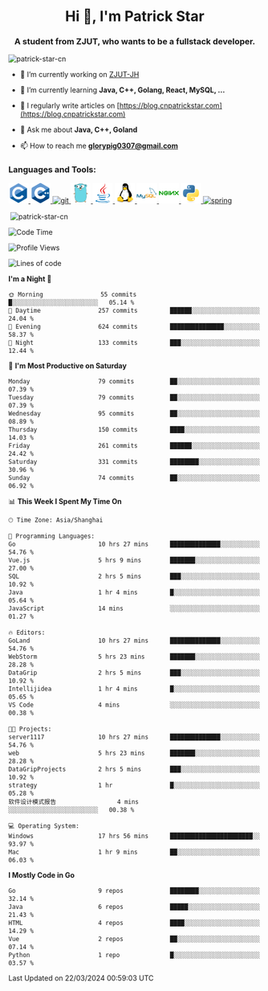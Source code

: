 <h1 align="center">Hi 👋, I'm Patrick Star</h1>
<h3 align="center">A student from ZJUT, who wants to be a fullstack developer.</h3>

<p align="left"> <img src="https://komarev.com/ghpvc/?username=patrick-star-cn&label=Profile%20views&color=0e75b6&style=flat" alt="patrick-star-cn" /> </p>

- 🔭 I’m currently working on [ZJUT-JH](https://github.com/zjutjh)

- 🌱 I’m currently learning **Java, C++, Golang, React, MySQL, ...**

- 📝 I regularly write articles on [https://blog.cnpatrickstar.com](https://blog.cnpatrickstar.com)

- 💬 Ask me about **Java, C++, Goland**

- 📫 How to reach me **glorypig0307@gmail.com**


<h3 align="left">Languages and Tools:</h3>
<p align="left"> 
  <a href="https://www.cprogramming.com/" target="_blank" rel="noreferrer"> 
    <img src="https://raw.githubusercontent.com/devicons/devicon/master/icons/c/c-original.svg" alt="c" width="40" height="40"/> 
  </a> 
  <a href="https://www.w3schools.com/cpp/" target="_blank" rel="noreferrer"> 
    <img src="https://raw.githubusercontent.com/devicons/devicon/master/icons/cplusplus/cplusplus-original.svg" alt="cplusplus" width="40" height="40"/> 
  </a> 
  <a href="https://git-scm.com/" target="_blank" rel="noreferrer"> 
    <img src="https://www.vectorlogo.zone/logos/git-scm/git-scm-icon.svg" alt="git" width="40" height="40"/> 
  </a> 
  <a href="https://golang.org" target="_blank" rel="noreferrer"> 
    <img src="https://raw.githubusercontent.com/devicons/devicon/master/icons/go/go-original.svg" alt="go" width="40" height="40"/> 
  </a> 
  <a href="https://www.java.com" target="_blank" rel="noreferrer"> 
    <img src="https://raw.githubusercontent.com/devicons/devicon/master/icons/java/java-original.svg" alt="java" width="40" height="40"/> 
  </a> 
  <a href="https://www.linux.org/" target="_blank" rel="noreferrer"> 
    <img src="https://raw.githubusercontent.com/devicons/devicon/master/icons/linux/linux-original.svg" alt="linux" width="40" height="40"/> 
  </a> 
  <a href="https://www.mysql.com/" target="_blank" rel="noreferrer"> 
    <img src="https://raw.githubusercontent.com/devicons/devicon/master/icons/mysql/mysql-original-wordmark.svg" alt="mysql" width="40" height="40"/> 
  </a> 
  <a href="https://www.nginx.com" target="_blank" rel="noreferrer"> 
    <img src="https://raw.githubusercontent.com/devicons/devicon/master/icons/nginx/nginx-original.svg" alt="nginx" width="40" height="40"/> 
  </a> 
  <a href="https://www.python.org" target="_blank" rel="noreferrer"> 
    <img src="https://raw.githubusercontent.com/devicons/devicon/master/icons/python/python-original.svg" alt="python" width="40" height="40"/> 
  </a> 
  <a href="https://spring.io/" target="_blank" rel="noreferrer"> 
    <img src="https://www.vectorlogo.zone/logos/springio/springio-icon.svg" alt="spring" width="40" height="40"/> 
  </a>
</p>

<p>&nbsp;<img align="center" src="https://github-readme-stats.vercel.app/api?username=patrick-star-cn&show_icons=true&locale=en" alt="patrick-star-cn" /></p>

<!--START_SECTION:waka-->
![Code Time](http://img.shields.io/badge/Code%20Time-626%20hrs%2050%20mins-blue)

![Profile Views](http://img.shields.io/badge/Profile%20Views-0-blue)

![Lines of code](https://img.shields.io/badge/From%20Hello%20World%20I%27ve%20Written-5.2%20million%20lines%20of%20code-blue)

**I'm a Night 🦉** 

```text
🌞 Morning                55 commits          █░░░░░░░░░░░░░░░░░░░░░░░░   05.14 % 
🌆 Daytime                257 commits         ██████░░░░░░░░░░░░░░░░░░░   24.04 % 
🌃 Evening                624 commits         ███████████████░░░░░░░░░░   58.37 % 
🌙 Night                  133 commits         ███░░░░░░░░░░░░░░░░░░░░░░   12.44 % 
```
📅 **I'm Most Productive on Saturday** 

```text
Monday                   79 commits          ██░░░░░░░░░░░░░░░░░░░░░░░   07.39 % 
Tuesday                  79 commits          ██░░░░░░░░░░░░░░░░░░░░░░░   07.39 % 
Wednesday                95 commits          ██░░░░░░░░░░░░░░░░░░░░░░░   08.89 % 
Thursday                 150 commits         ████░░░░░░░░░░░░░░░░░░░░░   14.03 % 
Friday                   261 commits         ██████░░░░░░░░░░░░░░░░░░░   24.42 % 
Saturday                 331 commits         ████████░░░░░░░░░░░░░░░░░   30.96 % 
Sunday                   74 commits          ██░░░░░░░░░░░░░░░░░░░░░░░   06.92 % 
```


📊 **This Week I Spent My Time On** 

```text
🕑︎ Time Zone: Asia/Shanghai

💬 Programming Languages: 
Go                       10 hrs 27 mins      ██████████████░░░░░░░░░░░   54.76 % 
Vue.js                   5 hrs 9 mins        ███████░░░░░░░░░░░░░░░░░░   27.00 % 
SQL                      2 hrs 5 mins        ███░░░░░░░░░░░░░░░░░░░░░░   10.92 % 
Java                     1 hr 4 mins         █░░░░░░░░░░░░░░░░░░░░░░░░   05.64 % 
JavaScript               14 mins             ░░░░░░░░░░░░░░░░░░░░░░░░░   01.27 % 

🔥 Editors: 
GoLand                   10 hrs 27 mins      ██████████████░░░░░░░░░░░   54.76 % 
WebStorm                 5 hrs 23 mins       ███████░░░░░░░░░░░░░░░░░░   28.28 % 
DataGrip                 2 hrs 5 mins        ███░░░░░░░░░░░░░░░░░░░░░░   10.92 % 
Intellijidea             1 hr 4 mins         █░░░░░░░░░░░░░░░░░░░░░░░░   05.65 % 
VS Code                  4 mins              ░░░░░░░░░░░░░░░░░░░░░░░░░   00.38 % 

🐱‍💻 Projects: 
server1117               10 hrs 27 mins      ██████████████░░░░░░░░░░░   54.76 % 
web                      5 hrs 23 mins       ███████░░░░░░░░░░░░░░░░░░   28.28 % 
DataGripProjects         2 hrs 5 mins        ███░░░░░░░░░░░░░░░░░░░░░░   10.92 % 
strategy                 1 hr                █░░░░░░░░░░░░░░░░░░░░░░░░   05.28 % 
软件设计模式报告                 4 mins              ░░░░░░░░░░░░░░░░░░░░░░░░░   00.38 % 

💻 Operating System: 
Windows                  17 hrs 56 mins      ███████████████████████░░   93.97 % 
Mac                      1 hr 9 mins         ██░░░░░░░░░░░░░░░░░░░░░░░   06.03 % 
```

**I Mostly Code in Go** 

```text
Go                       9 repos             ████████░░░░░░░░░░░░░░░░░   32.14 % 
Java                     6 repos             █████░░░░░░░░░░░░░░░░░░░░   21.43 % 
HTML                     4 repos             ████░░░░░░░░░░░░░░░░░░░░░   14.29 % 
Vue                      2 repos             ██░░░░░░░░░░░░░░░░░░░░░░░   07.14 % 
Python                   1 repo              █░░░░░░░░░░░░░░░░░░░░░░░░   03.57 % 
```




 Last Updated on 22/03/2024 00:59:03 UTC
<!--END_SECTION:waka-->